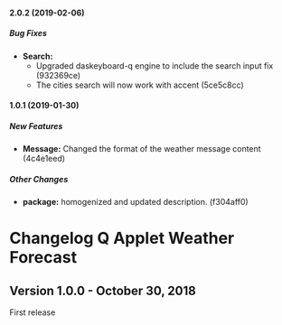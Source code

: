 #### 2.0.2 (2019-02-06)

##### Bug Fixes

* **Search:**  
  * Upgraded daskeyboard-q engine to include the search input fix (932369ce)
  * The cities search will now work with accent (5ce5c8cc)

#### 1.0.1 (2019-01-30)

##### New Features

* **Message:**  Changed the format of the weather message content (4c4e1eed)

##### Other Changes

* **package:**  homogenized and updated description. (f304aff0)

# Changelog Q Applet Weather Forecast

## Version 1.0.0 - October 30, 2018

First release

